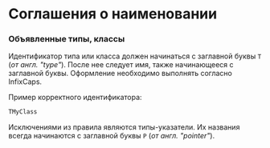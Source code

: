 # Соглашения о наименовании

### Объявленные типы, классы

Идентификатор типа или класса должен начинаться с заглавной буквы `Т` \(_от англ. "type"_\). После нее следует имя, также начинающееся с заглавной буквы. Оформление необходимо выполнять согласно InfixCaps.

Пример корректного идентификатора:

```Pascal
TMyClass
```

Исключениями из правила являются типы-указатели. Их названия всегда начинаются с заглавной буквы `P` \(_от англ. "pointer"_\).

